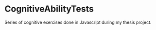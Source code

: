 # CognitiveAbilityTests
 Series of cognitive exercises done in Javascript during my thesis project.
